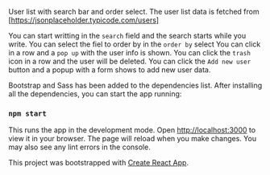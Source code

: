 User list with search bar and order select.
The user list data is fetched from [https://jsonplaceholder.typicode.com/users]

You can start writting in the `search` field and the search starts while you write.
You can select the fiel to order by in the `order by` select
You can click in a row and a `pop up` with the user info is shown.
You can click the `trash` icon in a row and the user will be deleted.
You can click the `Add new user` button and a popup with a form shows to add new user data.

Bootstrap and Sass has been added to the dependencies list.
After installing all the dependencies, you can start the app running:

### `npm start`

This runs the app in the development mode.
Open [http://localhost:3000](http://localhost:3000) to view it in your browser.
The page will reload when you make changes.
You may also see any lint errors in the console.

This project was bootstrapped with [Create React App](https://github.com/facebook/create-react-app).

